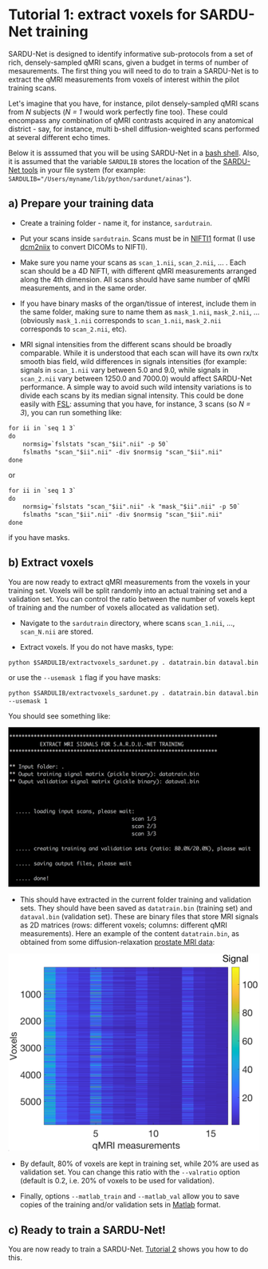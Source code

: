 # Tutorial 1: extract voxels for SARDU-Net training
SARDU-Net is designed to identify informative sub-protocols from a set of rich, densely-sampled qMRI scans, given a budget in terms of number of mesaurements. The first thing you will need to do to train a SARDU-Net is to extract the qMRI measurements from voxels of interest within the pilot training scans. 


Let's imagine that you have, for instance, pilot densely-sampled qMRI scans from *N* subjects (*N = 1* would work perfectly fine too). These could encompass any combination of qMRI contrasts acquired in any anatomical district - say, for instance, multi b-shell diffusion-weighted scans performed at several different echo times. 

Below it is asssumed that you will be using SARDU-Net in a [bash shell](https://www.gnu.org/software/bash). Also, it is assumed that the variable `SARDULIB` stores the location of the [SARDU-Net tools](https://github.com/fragrussu/sardunet/tree/master/ainas) in your file system (for example: `SARDULIB="/Users/myname/lib/python/sardunet/ainas"`).  


## a) Prepare your training data
* Create a training folder - name it, for instance, `sardutrain`.


* Put your scans inside `sardutrain`. Scans must be in [NIFTI1](https://nifti.nimh.nih.gov/nifti-1) format (I use [dcm2niix](https://github.com/rordenlab/dcm2niix) to convert DICOMs to NIFTI).


* Make sure you name your scans as `scan_1.nii`, `scan_2.nii`, ... . Each scan should be a 4D NIFTI, with different qMRI measurements arranged along the 4th dimension. All scans should have same number of qMRI measurements, and in the same order.

* If you have binary masks of the organ/tissue of interest, include them in the same folder, making sure to name them as `mask_1.nii`, `mask_2.nii`, ... (obviously `mask_1.nii` corresponds to `scan_1.nii`, `mask_2.nii` corresponds to `scan_2.nii`, etc).

* MRI signal intensities from the different scans should be broadly comparable. While it is understood that each scan will have its own rx/tx smooth bias field, wild differences in signals intensities (for example: signals in `scan_1.nii` vary between 5.0 and 9.0, while signals in `scan_2.nii` vary between 1250.0 and 7000.0) would affect SARDU-Net performance. A simple way to avoid such wild intensity variations is to divide each scans by its median signal intensity. This could be done easily with [FSL](https://fsl.fmrib.ox.ac.uk/fsl/fslwiki): assuming that you have, for instance, 3 scans (so *N = 3*), you can run something like:
```
for ii in `seq 1 3`
do
	normsig=`fslstats "scan_"$ii".nii" -p 50`
	fslmaths "scan_"$ii".nii" -div $normsig "scan_"$ii".nii"
done
```
or
```
for ii in `seq 1 3`
do
	normsig=`fslstats "scan_"$ii".nii" -k "mask_"$ii".nii" -p 50`
	fslmaths "scan_"$ii".nii" -div $normsig "scan_"$ii".nii"
done
```
if you have masks.

## b) Extract voxels
You are now ready to extract qMRI measurements from the voxels in your training set. Voxels will be split randomly into an actual training set and a validation set. You can control the ratio between the number of voxels kept of training and the number of voxels allocated as validation set).

* Navigate to the `sardutrain` directory, where scans `scan_1.nii`, ..., `scan_N.nii` are stored.

* Extract voxels. If you do not have masks, type:
```
python $SARDULIB/extractvoxels_sardunet.py . datatrain.bin dataval.bin
```
or use the `--usemask 1` flag if you have masks:
```
python $SARDULIB/extractvoxels_sardunet.py . datatrain.bin dataval.bin --usemask 1
```
You should see something like:

<img src="https://github.com/fragrussu/sardunet/blob/master/tutorials/extractverbose.png" width="512">

* This should have extracted in the current folder training and validation sets. They should have been saved as `datatrain.bin` (training set) and `dataval.bin` (validation set). These are binary files that store MRI signals as 2D matrices (rows: different voxels; columns: different qMRI measurements). Here an example of the content `datatrain.bin`, as obtained from some diffusion-relaxation [prostate MRI data](https://doi.org/10.1101/2020.05.26.116491):

<img src="https://github.com/fragrussu/sardunet/blob/master/tutorials/sigmat.png" width="512">

* By default, 80% of voxels are kept in training set, while 20% are used as validation set. You can change this ratio with the `--valratio` option (default is 0.2, i.e. 20% of voxels to be used for validation). 

* Finally, options `--matlab_train` and `--matlab_val` allow you to save copies of the training and/or validation sets in [Matlab](https://mathworks.com) format.

## c) Ready to train a SARDU-Net!
You are now ready to train a SARDU-Net. [Tutorial 2](https://github.com/fragrussu/sardunet/tree/master/tutorials/tutorial2.md) shows you how to do this.
